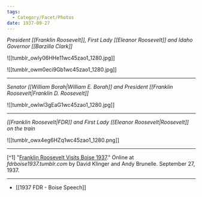 ```yaml
---
tags:
  - Category/Facet/Photos
date: 1937-09-27
---
```

*President [[Franklin Roosevelt]], First Lady [[Eleanor Roosevelt]] and Idaho Governor [[Barzilla Clark]]*

![[tumblr_owly06HHe11wc45zao1_1280.jpg]]

![[tumblr_owm0eci9Gb1wc45zao1_1280.jpg]]

---

*Senator [[William Borah|William E. Borah]] and President [[Franklin Roosevelt|Franklin D. Roosevelt]]*

![[tumblr_owlwl3gEaG1wc45zao1_1280.jpg]]

---

*[[Franklin Roosevelt|FDR]] and First Lady [[Eleanor Roosevelt|Roosevelt]] on the train* 

![[tumblr_owx4eg6HZq1wc45zao1_1280.png]]

---

[^1] "[Franklin Roosevelt Visits Boise 1937](https://fdrboise1937.tumblr.com/)." Online at *fdrboise1937.tumblr.com* by David Klinger and Andy Brunelle. September 27, 1937.

--- 

- [[1937 FDR - Boise Speech]] 
